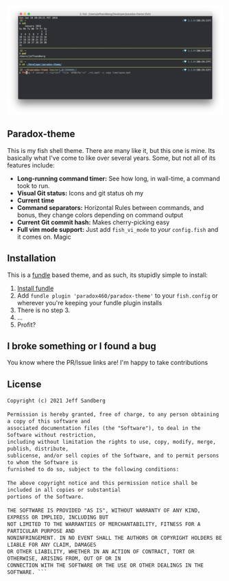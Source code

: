 ![Screenshot](https://raw.githubusercontent.com/paradox460/paradox-theme/master/screenshot.png)

## Paradox-theme

This is my fish shell theme. There are many like it, but this one is mine. Its basically what I've come to like over several years. Some, but not all of its features include:

+ **Long-running command timer:** See how long, in wall-time, a command took to run.
+ **Visual Git status:** Icons and git status oh my
+ **Current time**
+ **Command separators:** Horizontal Rules between commands, and bonus, they change colors depending on command output
+ **Current Git commit hash:** Makes cherry-picking easy
+ **Full vim mode support:** Just add `fish_vi_mode` to *your* `config.fish` and it comes on. Magic

## Installation
This is a [fundle](https://github.com/tuvistavie/fundle) based theme, and as such, its stupidly simple to install:

1. [Install fundle](https://github.com/tuvistavie/fundle#installation)
2. Add `fundle plugin 'paradox460/paradox-theme'` to your `fish.config` or wherever you're keeping your fundle plugin installs
3. There is no step 3.
4. …
5. Profit?

## I broke something or I found a bug
You know where the PR/Issue links are! I'm happy to take contributions

## License
```
Copyright (c) 2021 Jeff Sandberg

Permission is hereby granted, free of charge, to any person obtaining a copy of this software and
associated documentation files (the "Software"), to deal in the Software without restriction,
including without limitation the rights to use, copy, modify, merge, publish, distribute,
sublicense, and/or sell copies of the Software, and to permit persons to whom the Software is
furnished to do so, subject to the following conditions:

The above copyright notice and this permission notice shall be included in all copies or substantial
portions of the Software.

THE SOFTWARE IS PROVIDED "AS IS", WITHOUT WARRANTY OF ANY KIND, EXPRESS OR IMPLIED, INCLUDING BUT
NOT LIMITED TO THE WARRANTIES OF MERCHANTABILITY, FITNESS FOR A PARTICULAR PURPOSE AND
NONINFRINGEMENT. IN NO EVENT SHALL THE AUTHORS OR COPYRIGHT HOLDERS BE LIABLE FOR ANY CLAIM, DAMAGES
OR OTHER LIABILITY, WHETHER IN AN ACTION OF CONTRACT, TORT OR OTHERWISE, ARISING FROM, OUT OF OR IN
CONNECTION WITH THE SOFTWARE OR THE USE OR OTHER DEALINGS IN THE SOFTWARE. ```
